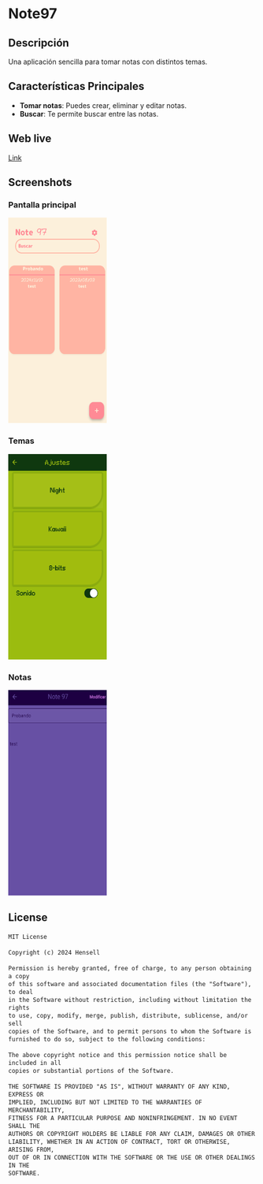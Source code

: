 # Note97

## Descripción
Una aplicación sencilla para tomar notas con distintos temas.



## Características Principales

- **Tomar notas**: Puedes crear, eliminar y editar notas.
- **Buscar**: Te permite buscar entre las notas.

## Web live
[Link](https://hensell.github.io/Note97/)

## Screenshots

### Pantalla principal
<img src="screenshots/1.png" width="200" height="417" />

### Temas
<img src="screenshots/2.png" width="200" height="417" />

### Notas
<img src="screenshots/3.png" width="200" height="417" />


## License

```
MIT License

Copyright (c) 2024 Hensell

Permission is hereby granted, free of charge, to any person obtaining a copy
of this software and associated documentation files (the "Software"), to deal
in the Software without restriction, including without limitation the rights
to use, copy, modify, merge, publish, distribute, sublicense, and/or sell
copies of the Software, and to permit persons to whom the Software is
furnished to do so, subject to the following conditions:

The above copyright notice and this permission notice shall be included in all
copies or substantial portions of the Software.

THE SOFTWARE IS PROVIDED "AS IS", WITHOUT WARRANTY OF ANY KIND, EXPRESS OR
IMPLIED, INCLUDING BUT NOT LIMITED TO THE WARRANTIES OF MERCHANTABILITY,
FITNESS FOR A PARTICULAR PURPOSE AND NONINFRINGEMENT. IN NO EVENT SHALL THE
AUTHORS OR COPYRIGHT HOLDERS BE LIABLE FOR ANY CLAIM, DAMAGES OR OTHER
LIABILITY, WHETHER IN AN ACTION OF CONTRACT, TORT OR OTHERWISE, ARISING FROM,
OUT OF OR IN CONNECTION WITH THE SOFTWARE OR THE USE OR OTHER DEALINGS IN THE
SOFTWARE.
```